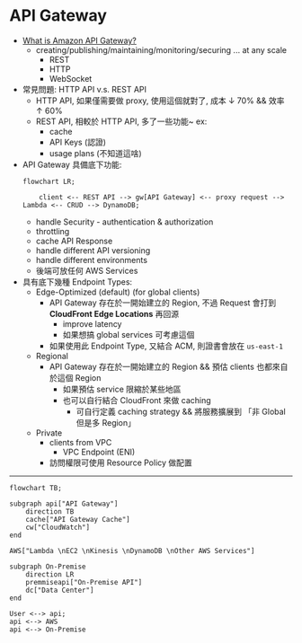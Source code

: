 
# API Gateway

- [What is Amazon API Gateway?](https://docs.aws.amazon.com/apigateway/latest/developerguide/welcome.html)
    - creating/publishing/maintaining/monitoring/securing ... at any scale
        - REST
        - HTTP
        - WebSocket
- 常見問題: HTTP API v.s. REST API
    - HTTP API, 如果僅需要做 proxy, 使用這個就對了, 成本 ↓ 70% && 效率 ↑ 60%
    - REST API, 相較於 HTTP API, 多了一些功能~ ex: 
        - cache
        - API Keys (認證)
        - usage plans (不知道這啥)
- API Gateway 具備底下功能:
    ```mermaid
    flowchart LR;

        client <-- REST API --> gw[API Gateway] <-- proxy request --> Lambda <-- CRUD --> DynamoDB;
    ```
    - handle Security - authentication & authorization
    - throttling
    - cache API Response
    - handle different API versioning
    - handle different environments
    - 後端可放任何 AWS Services
- 具有底下幾種 Endpoint Types:
    - Edge-Optimized (default) (for global clients)
        - API Gateway 存在於一開始建立的 Region, 不過 Request 會打到 **CloudFront Edge Locations** 再回源
            - improve latency
            - 如果想搞 global services 可考慮這個
        - 如果使用此 Endpoint Type, 又結合 ACM, 則證書會放在 `us-east-1`
    - Regional
        - API Gateway 存在於一開始建立的 Region && 預估 clients 也都來自於這個 Region
            - 如果預估 service 限縮於某些地區
            - 也可以自行結合 CloudFront 來做 caching
                - 可自行定義 caching strategy && 將服務擴展到 「非 Global 但是多 Region」
    - Private
        - clients from VPC
            - VPC Endpoint (ENI)
        - 訪問權限可使用 Resource Policy 做配置

---

```mermaid
flowchart TB;

subgraph api["API Gateway"]
    direction TB
    cache["API Gateway Cache"]
    cw["CloudWatch"]
end

AWS["Lambda \nEC2 \nKinesis \nDynamoDB \nOther AWS Services"]

subgraph On-Premise
    direction LR
    premmiseapi["On-Premise API"]
    dc["Data Center"]
end

User <--> api;
api <--> AWS
api <--> On-Premise
```
